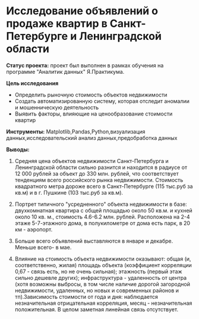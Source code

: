 # Исследование объявлений о продаже квартир в Санкт-Петербурге и Ленинградской области

**Статус проекта:**
проект был выполнен в рамках обучения на программе "Аналитик данных" Я.Практикума.

**Цель исследования**
* Определить рыночную стоимость объектов недвижимости
* Создать автоматизированную систему, которая отследит аномалии и мошенническую деятельность
* Выявить факторы, влияющие на ценообразование стоимости квартир

**Инструменты:**
Matplotlib,Pandas,Python,визуализация данных,исследовательский анализ данных,предобработка данных

**Выводы:**
1) Средняя цена объектов недвижимости Санкт-Петербурга и Ленинградской области сильно разнится и находится в радиусе от 12 000 рублей за объект до 330 млн. рублей, что соответствует тенденциям всего российского рынка недвижимости. Стоимость квадратного метра дороже всего в Санкт-Петербурге (115 тыс.руб за кв.м) и в г. Пушкине (103 тыс.руб за кв.м).

2) Портрет типичного "усредненного" объекта недвижимости в базе: двухкомнатная квартира с общей площадью около 50 кв.м. и кухней около 10 кв. м., стоимость 4.6-6.2 млн. рублей. Расположена на 2-4 этаже 5-7-этажного дома, в полукилометре от дома есть парк, в 20 км - аэропорт.

3) Больше всего объявлений выставляются в январе и декабре. Меньше всего- в мае.

4) Влияние на стоимость объекта недвижимости оказывают: общая (и, соответственно, жилая) площадь объекта (коэффициент корреляции 0,67 - связь есть, но не очень сильная); этажность (первый этаж сильно дешевле других); инфраструктура - удаленность от центра (хотя возможны выбросы, в том числе наличие дорогой загородной недвижимости, удаленных, но новых и современных районов и тп).Зависимость стоимости от года и дня: наблюдается незначительная отрицательная корреляция, месяц - незначительная положительная. В целом заметная линейная связь отсутствует.
